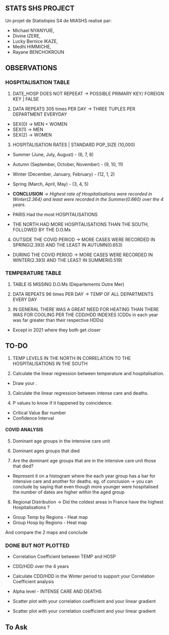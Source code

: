 ## STATS SHS PROJECT
 Un projet de Statistiqies S4 de MIASHS realisé par:
 
 - Michael NYANYUIE,
 - Divine IZERE,
 - Lucky Bernice IKAZE,
 - Medhi HIMMICHE,
 - Rayane BENCHOKROUN

 ## OBSERVATIONS

 ### HOSPITALISATION TABLE
 1. DATE_HOSP DOES NOT REPEEAT -> POSSIBLE PRIMARY KEY/ FOREIGN KEY | FALSE
 
2. DATA REPEATS 305 times PER DAY -> THREE TUPLES PER DEPARTMENT EVERYDAY
- SEX(0) -> MEN + WOMEN
- SEX(1) -> MEN
- SEX(2) -> WOMEN

3. HOSPITALISATION RATES | STANDARD POP_SIZE (10,000)
- Summer (June, July, August) - (6, 7, 8)
- Autumn (September, October, November) - (9, 10, 11)
- Winter (December, January, February) - (12, 1, 2)
- Spring (March, April, May) - (3, 4, 5)

- <strong>CONCLUSION</strong> -> <i>Highest rate of Hospitalisations were recorded in Winter(2.364) and least were recorded in the Summer(0.660) over the 4 years.</i>

- PARIS Had the most HOSPITALISATIONS
- THE NORTH HAD MORE HOSPITALISATIONS THAN THE SOUTH, FOLLOWED BY THE D.O.Ms

4. OUTSIDE THE COVID PERIOD -> MORE CASES WERE RECORDED IN SPRING(2.393) AND THE LEAST IN AUTUMN(0.653)
- DURING THE COVID PERIOD -> MORE CASES WERE RECORDED IN WINTER(2.393) AND THE LEAST IN SUMMER(0.519)

### TEMPERATURE TABLE
1. TABLE IS MISSING D.O.Ms (Departements Outre Mer)

2. DATA REPEATS 96 times PER DAY -> TEMP OF ALL DEPARTMENTS EVERY DAY

3. IN GENERAL THERE WAS A GREAT NEED FOR HEATING THAN THERE WAS FOR COOLING PER THE CDD/HDD INDEXES (CDDs in each year was far greater than their respective HDDs)
- Except in 2021 where they both get closer

## TO-DO
1. TEMP LEVELS IN THE NORTH IN CORRELATION TO THE HOSPITALISATIONS IN THE SOUTH

2. Calculate the linear regression between temperature and hospitalisation.
- Draw your .

3. Calculate the linear regression between intense care and deaths.

4. P values to know if it happened by coincidence.

- Critical Value Bar number
- Confidence Interval

#### COVID ANALYSIS 

5. Dominant age groups in the intensive care unit

6. Dominant ages groups that died

7. Are the dominant age groups that are in the intensive care unit those that died?
- Represent it on a histogram where the each year group has a bar for intensive care and another for deaths. 
eg. of conclusion -> you can conclude by saying that even though more younger were hospitalised the number of dates are higher within the aged group

8. Regional Distribution -> Did the coldest areas in France have the highest Hospitalisations ?
- Group Temp by Regions - Heat map
- Group Hosp by Regions - Heat map

And compare the 2 maps and conclude


### DONE BUT NOT PLOTTED
- Correlation Coefficient between TEMP and HOSP

- CDD/HDD over the 4 years

- Calculate CDD/HDD in the Winter period to support your Correlation Coefficient analysis

- Alpha level - INTENSE CARE AND DEATHS

- Scatter plot with your correlation coefficient and your linear gradient

- Scatter plot with your correlation coefficient and your linear gradient

## To Ask